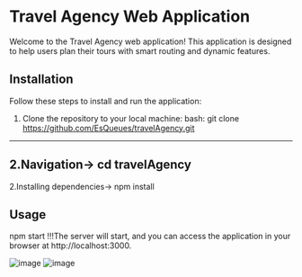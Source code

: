 # Travel Agency Web Application

Welcome to the Travel Agency web application! This application is designed to help users plan their tours with smart routing and dynamic features.

## Installation

Follow these steps to install and run the application:

1. Clone the repository to your local machine:
bash:  git clone https://github.com/EsQueues/travelAgency.git
-----------------------------------------------------------------
2.Navigation->
cd travelAgency
---------------
2.Installing dependencies->
npm install

## Usage

npm start
!!!The server will start, and you can access the application in your browser at http://localhost:3000.

![image](https://github.com/EsQueues/travelAgency/assets/122588120/0a52918f-2a15-45b0-95ad-278e9b0d85a8)
![image](https://github.com/EsQueues/travelAgency/assets/122588120/3e9d1d66-51d2-4f78-a7a5-47d797afd178)

